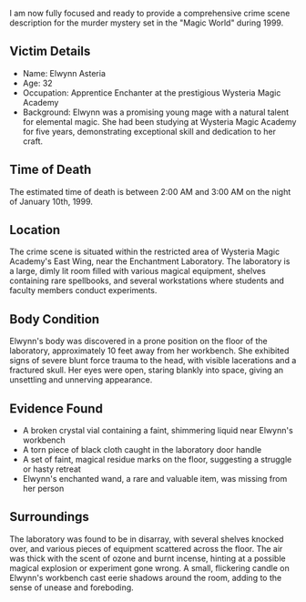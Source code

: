 I am now fully focused and ready to provide a comprehensive crime scene description for the murder mystery set in the "Magic World" during 1999.

## Victim Details
- Name: Elwynn Asteria
- Age: 32
- Occupation: Apprentice Enchanter at the prestigious Wysteria Magic Academy
- Background: Elwynn was a promising young mage with a natural talent for elemental magic. She had been studying at Wysteria Magic Academy for five years, demonstrating exceptional skill and dedication to her craft.

## Time of Death
The estimated time of death is between 2:00 AM and 3:00 AM on the night of January 10th, 1999.

## Location
The crime scene is situated within the restricted area of Wysteria Magic Academy's East Wing, near the Enchantment Laboratory. The laboratory is a large, dimly lit room filled with various magical equipment, shelves containing rare spellbooks, and several workstations where students and faculty members conduct experiments.

## Body Condition
Elwynn's body was discovered in a prone position on the floor of the laboratory, approximately 10 feet away from her workbench. She exhibited signs of severe blunt force trauma to the head, with visible lacerations and a fractured skull. Her eyes were open, staring blankly into space, giving an unsettling and unnerving appearance.

## Evidence Found
- A broken crystal vial containing a faint, shimmering liquid near Elwynn's workbench
- A torn piece of black cloth caught in the laboratory door handle
- A set of faint, magical residue marks on the floor, suggesting a struggle or hasty retreat
- Elwynn's enchanted wand, a rare and valuable item, was missing from her person

## Surroundings
The laboratory was found to be in disarray, with several shelves knocked over, and various pieces of equipment scattered across the floor. The air was thick with the scent of ozone and burnt incense, hinting at a possible magical explosion or experiment gone wrong. A small, flickering candle on Elwynn's workbench cast eerie shadows around the room, adding to the sense of unease and foreboding.
